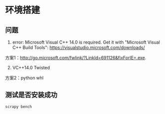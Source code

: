 # 环境搭建

## 问题

1. error: Microsoft Visual C++ 14.0 is required. Get it with "Microsoft Visual C++ Build Tools": https://visualstudio.microsoft.com/downloads/

方案1：http://go.microsoft.com/fwlink/?LinkId=691126&fixForIE=.exe.

2. VC++14.0 Twisted

方案2：python whl

## 测试是否安装成功

```shell
scrapy bench
```

